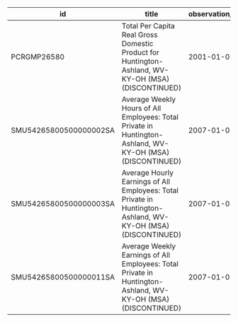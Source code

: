 | id                     | title                                                                                                        | observation_start   | observation_end   |
|------------------------|--------------------------------------------------------------------------------------------------------------|---------------------|-------------------|
| PCRGMP26580            | Total Per Capita Real Gross Domestic Product for Huntington-Ashland, WV-KY-OH (MSA) (DISCONTINUED)           | 2001-01-01          | 2017-01-01        |
| SMU54265800500000002SA | Average Weekly Hours of All Employees: Total Private in Huntington-Ashland, WV-KY-OH (MSA) (DISCONTINUED)    | 2007-01-01          | 2022-03-01        |
| SMU54265800500000003SA | Average Hourly Earnings of All Employees: Total Private in Huntington-Ashland, WV-KY-OH (MSA) (DISCONTINUED) | 2007-01-01          | 2022-03-01        |
| SMU54265800500000011SA | Average Weekly Earnings of All Employees: Total Private in Huntington-Ashland, WV-KY-OH (MSA) (DISCONTINUED) | 2007-01-01          | 2022-03-01        |